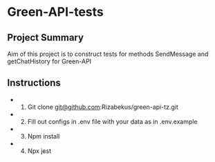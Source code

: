 # Green-API-tests

## Project Summary

Aim of this project is to construct tests for methods SendMessage and getChatHistory for Green-API 

## Instructions

- 1. Git clone git@github.com:Rizabekus/green-api-tz.git
- 2. Fill out configs in .env file with your data as in .env.example
- 3. Npm install
- 4. Npx jest

